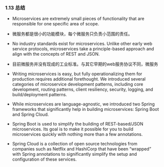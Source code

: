 ### 1.13 总结

* Microservices are extremely small pieces of functionality that are responsible for one specific area of scope.

* 微服务都是很小的功能模块，每个微服务只负责小范围的责任。

* No industry standards exist for microservices. Unlike other early web service protocols, microservices take a principle-based approach and align with the concepts of REST and JSON.

* 目前微服务并没有现成的工业标准。与其它早期的web服务协议不同，微服务

* Writing microservices is easy, but fully operationalizing them for production requires additional forethought. We introduced several categories of microservice development patterns, including core development, routing patterns, client resiliency, security, logging, and build/deployment patterns.

* While microservices are language-agnostic, we introduced two Spring frameworks that significantly help in building microservices: Spring Boot and Spring Cloud.

* Spring Boot is used to simplify the building of REST-based/JSON microservices. Its goal is to make it possible for you to build microservices quickly with nothing more than a few annotations.

* Spring Cloud is a collection of open source technologies from companies such as Netflix and HashiCorp that have been “wrapped” with Spring annotations to significantly simplify the setup and configuration of these services.



